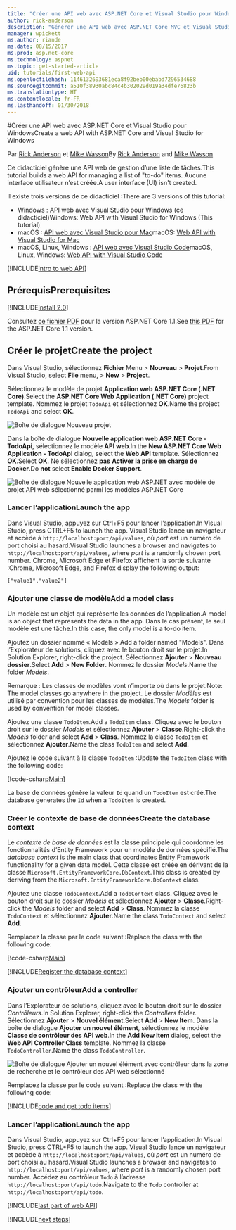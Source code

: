 ```yaml
---
title: "Créer une API web avec ASP.NET Core et Visual Studio pour Windows"
author: rick-anderson
description: "Générer une API web avec ASP.NET Core MVC et Visual Studio pour Windows"
manager: wpickett
ms.author: riande
ms.date: 08/15/2017
ms.prod: asp.net-core
ms.technology: aspnet
ms.topic: get-started-article
uid: tutorials/first-web-api
ms.openlocfilehash: 1146132693681eca8f92beb00ebabd7296534688
ms.sourcegitcommit: a510f38930abc84c4b302029d019a34dfe76823b
ms.translationtype: HT
ms.contentlocale: fr-FR
ms.lasthandoff: 01/30/2018
---
```

#<a name="create-a-web-api-with-aspnet-core-and-visual-studio-for-windows"></a><span data-ttu-id="34845-103">Créer une API web avec ASP.NET Core et Visual Studio pour Windows</span><span class="sxs-lookup"><span data-stu-id="34845-103">Create a web API with ASP.NET Core and Visual Studio for Windows</span></span>

<span data-ttu-id="34845-104">Par [Rick Anderson](https://twitter.com/RickAndMSFT) et [Mike Wasson](https://github.com/mikewasson)</span><span class="sxs-lookup"><span data-stu-id="34845-104">By [Rick Anderson](https://twitter.com/RickAndMSFT) and [Mike Wasson](https://github.com/mikewasson)</span></span>

<span data-ttu-id="34845-105">Ce didacticiel génère une API web de gestion d’une liste de tâches.</span><span class="sxs-lookup"><span data-stu-id="34845-105">This tutorial builds a web API for managing a list of "to-do" items.</span></span> <span data-ttu-id="34845-106">Aucune interface utilisateur n’est créée.</span><span class="sxs-lookup"><span data-stu-id="34845-106">A user interface (UI) isn't created.</span></span>

<span data-ttu-id="34845-107">Il existe trois versions de ce didacticiel :</span><span class="sxs-lookup"><span data-stu-id="34845-107">There are 3 versions of this tutorial:</span></span>

* <span data-ttu-id="34845-108">Windows : API web avec Visual Studio pour Windows (ce didacticiel)</span><span class="sxs-lookup"><span data-stu-id="34845-108">Windows: Web API with Visual Studio for Windows (This tutorial)</span></span>
* <span data-ttu-id="34845-109">macOS : [API web avec Visual Studio pour Mac](xref:tutorials/first-web-api-mac)</span><span class="sxs-lookup"><span data-stu-id="34845-109">macOS: [Web API with Visual Studio for Mac](xref:tutorials/first-web-api-mac)</span></span>
* <span data-ttu-id="34845-110">macOS, Linux, Windows : [API web avec Visual Studio Code](xref:tutorials/web-api-vsc)</span><span class="sxs-lookup"><span data-stu-id="34845-110">macOS, Linux, Windows: [Web API with Visual Studio Code](xref:tutorials/web-api-vsc)</span></span>

<!-- WARNING: The code AND images in this doc are used by uid: tutorials/web-api-vsc, tutorials/first-web-api-mac and tutorials/first-web-api. If you change any code/images in this tutorial, update uid: tutorials/web-api-vsc -->

[!INCLUDE[intro to web API](../includes/webApi/intro.md)]

## <a name="prerequisites"></a><span data-ttu-id="34845-111">Prérequis</span><span class="sxs-lookup"><span data-stu-id="34845-111">Prerequisites</span></span>

[!INCLUDE[install 2.0](../includes/install2.0.md)]

<span data-ttu-id="34845-112">Consultez [ce fichier PDF](https://github.com/aspnet/Docs/blob/master/aspnetcore/tutorials/first-web-api/_static/_webAPI.pdf) pour la version ASP.NET Core 1.1.</span><span class="sxs-lookup"><span data-stu-id="34845-112">See [this PDF](https://github.com/aspnet/Docs/blob/master/aspnetcore/tutorials/first-web-api/_static/_webAPI.pdf) for the ASP.NET Core 1.1 version.</span></span>

## <a name="create-the-project"></a><span data-ttu-id="34845-113">Créer le projet</span><span class="sxs-lookup"><span data-stu-id="34845-113">Create the project</span></span>

<span data-ttu-id="34845-114">Dans Visual Studio, sélectionnez **Fichier** Menu > **Nouveau** > **Projet**.</span><span class="sxs-lookup"><span data-stu-id="34845-114">From Visual Studio, select **File** menu, > **New** > **Project**.</span></span>

<span data-ttu-id="34845-115">Sélectionnez le modèle de projet **Application web ASP.NET Core (.NET Core)**.</span><span class="sxs-lookup"><span data-stu-id="34845-115">Select the **ASP.NET Core Web Application (.NET Core)** project template.</span></span> <span data-ttu-id="34845-116">Nommez le projet `TodoApi` et sélectionnez **OK**.</span><span class="sxs-lookup"><span data-stu-id="34845-116">Name the project `TodoApi` and select **OK**.</span></span>

![Boîte de dialogue Nouveau projet](first-web-api/_static/new-project.png)

<span data-ttu-id="34845-118">Dans la boîte de dialogue **Nouvelle application web ASP.NET Core - TodoApi**, sélectionnez le modèle **API web**.</span><span class="sxs-lookup"><span data-stu-id="34845-118">In the **New ASP.NET Core Web Application - TodoApi** dialog, select the **Web API** template.</span></span> <span data-ttu-id="34845-119">Sélectionnez **OK**.</span><span class="sxs-lookup"><span data-stu-id="34845-119">Select **OK**.</span></span> <span data-ttu-id="34845-120">Ne sélectionnez **pas** **Activer la prise en charge de Docker**.</span><span class="sxs-lookup"><span data-stu-id="34845-120">Do **not** select **Enable Docker Support**.</span></span>

![Boîte de dialogue Nouvelle application web ASP.NET avec modèle de projet API web sélectionné parmi les modèles ASP.NET Core](first-web-api/_static/web-api-project.png)

### <a name="launch-the-app"></a><span data-ttu-id="34845-122">Lancer l’application</span><span class="sxs-lookup"><span data-stu-id="34845-122">Launch the app</span></span>

<span data-ttu-id="34845-123">Dans Visual Studio, appuyez sur Ctrl+F5 pour lancer l’application.</span><span class="sxs-lookup"><span data-stu-id="34845-123">In Visual Studio, press CTRL+F5 to launch the app.</span></span> <span data-ttu-id="34845-124">Visual Studio lance un navigateur et accède à `http://localhost:port/api/values`, où *port* est un numéro de port choisi au hasard.</span><span class="sxs-lookup"><span data-stu-id="34845-124">Visual Studio launches a browser and navigates to `http://localhost:port/api/values`, where *port* is a randomly chosen port number.</span></span> <span data-ttu-id="34845-125">Chrome, Microsoft Edge et Firefox affichent la sortie suivante :</span><span class="sxs-lookup"><span data-stu-id="34845-125">Chrome, Microsoft Edge, and Firefox display the following output:</span></span>

```
["value1","value2"]
```

### <a name="add-a-model-class"></a><span data-ttu-id="34845-126">Ajouter une classe de modèle</span><span class="sxs-lookup"><span data-stu-id="34845-126">Add a model class</span></span>

<span data-ttu-id="34845-127">Un modèle est un objet qui représente les données de l’application.</span><span class="sxs-lookup"><span data-stu-id="34845-127">A model is an object that represents the data in the app.</span></span> <span data-ttu-id="34845-128">Dans le cas présent, le seul modèle est une tâche.</span><span class="sxs-lookup"><span data-stu-id="34845-128">In this case, the only model is a to-do item.</span></span>

<span data-ttu-id="34845-129">Ajoutez un dossier nommé « Models ».</span><span class="sxs-lookup"><span data-stu-id="34845-129">Add a folder named "Models".</span></span> <span data-ttu-id="34845-130">Dans l’Explorateur de solutions, cliquez avec le bouton droit sur le projet.</span><span class="sxs-lookup"><span data-stu-id="34845-130">In Solution Explorer, right-click the project.</span></span> <span data-ttu-id="34845-131">Sélectionnez **Ajouter** > **Nouveau dossier**.</span><span class="sxs-lookup"><span data-stu-id="34845-131">Select **Add** > **New Folder**.</span></span> <span data-ttu-id="34845-132">Nommez le dossier *Models*.</span><span class="sxs-lookup"><span data-stu-id="34845-132">Name the folder *Models*.</span></span>

<span data-ttu-id="34845-133">Remarque : Les classes de modèles vont n’importe où dans le projet.</span><span class="sxs-lookup"><span data-stu-id="34845-133">Note: The model classes go anywhere in the project.</span></span> <span data-ttu-id="34845-134">Le dossier *Modèles* est utilisé par convention pour les classes de modèles.</span><span class="sxs-lookup"><span data-stu-id="34845-134">The *Models* folder is used by convention for model classes.</span></span>

<span data-ttu-id="34845-135">Ajoutez une classe `TodoItem`.</span><span class="sxs-lookup"><span data-stu-id="34845-135">Add a `TodoItem` class.</span></span> <span data-ttu-id="34845-136">Cliquez avec le bouton droit sur le dossier *Models* et sélectionnez **Ajouter** > **Classe**.</span><span class="sxs-lookup"><span data-stu-id="34845-136">Right-click the *Models* folder and select **Add** > **Class**.</span></span> <span data-ttu-id="34845-137">Nommez la classe `TodoItem` et sélectionnez **Ajouter**.</span><span class="sxs-lookup"><span data-stu-id="34845-137">Name the class `TodoItem` and select **Add**.</span></span>

<span data-ttu-id="34845-138">Ajoutez le code suivant à la classe `TodoItem` :</span><span class="sxs-lookup"><span data-stu-id="34845-138">Update the `TodoItem` class with the following code:</span></span>

[!code-csharp[Main](first-web-api/sample/TodoApi/Models/TodoItem.cs)]

<span data-ttu-id="34845-139">La base de données génère la valeur `Id` quand un `TodoItem` est créé.</span><span class="sxs-lookup"><span data-stu-id="34845-139">The database generates the `Id` when a `TodoItem` is created.</span></span>

### <a name="create-the-database-context"></a><span data-ttu-id="34845-140">Créer le contexte de base de données</span><span class="sxs-lookup"><span data-stu-id="34845-140">Create the database context</span></span>

<span data-ttu-id="34845-141">Le *contexte de base de données* est la classe principale qui coordonne les fonctionnalités d’Entity Framework pour un modèle de données spécifié.</span><span class="sxs-lookup"><span data-stu-id="34845-141">The *database context* is the main class that coordinates Entity Framework functionality for a given data model.</span></span> <span data-ttu-id="34845-142">Cette classe est créée en dérivant de la classe `Microsoft.EntityFrameworkCore.DbContext`.</span><span class="sxs-lookup"><span data-stu-id="34845-142">This class is created by deriving from the `Microsoft.EntityFrameworkCore.DbContext` class.</span></span>

<span data-ttu-id="34845-143">Ajoutez une classe `TodoContext`.</span><span class="sxs-lookup"><span data-stu-id="34845-143">Add a `TodoContext` class.</span></span> <span data-ttu-id="34845-144">Cliquez avec le bouton droit sur le dossier *Models* et sélectionnez **Ajouter** > **Classe**.</span><span class="sxs-lookup"><span data-stu-id="34845-144">Right-click the *Models* folder and select **Add** > **Class**.</span></span> <span data-ttu-id="34845-145">Nommez la classe `TodoContext` et sélectionnez **Ajouter**.</span><span class="sxs-lookup"><span data-stu-id="34845-145">Name the class `TodoContext` and select **Add**.</span></span>

<span data-ttu-id="34845-146">Remplacez la classe par le code suivant :</span><span class="sxs-lookup"><span data-stu-id="34845-146">Replace the class with the following code:</span></span>

[!code-csharp[Main](first-web-api/sample/TodoApi/Models/TodoContext.cs)]

[!INCLUDE[Register the database context](../includes/webApi/register_dbContext.md)]

### <a name="add-a-controller"></a><span data-ttu-id="34845-147">Ajouter un contrôleur</span><span class="sxs-lookup"><span data-stu-id="34845-147">Add a controller</span></span>

<span data-ttu-id="34845-148">Dans l’Explorateur de solutions, cliquez avec le bouton droit sur le dossier *Contrôleurs*.</span><span class="sxs-lookup"><span data-stu-id="34845-148">In Solution Explorer, right-click the *Controllers* folder.</span></span> <span data-ttu-id="34845-149">Sélectionnez **Ajouter** > **Nouvel élément**.</span><span class="sxs-lookup"><span data-stu-id="34845-149">Select **Add** > **New Item**.</span></span> <span data-ttu-id="34845-150">Dans la boîte de dialogue **Ajouter un nouvel élément**, sélectionnez le modèle **Classe de contrôleur des API web**.</span><span class="sxs-lookup"><span data-stu-id="34845-150">In the **Add New Item** dialog, select the **Web API Controller Class** template.</span></span> <span data-ttu-id="34845-151">Nommez la classe `TodoController`.</span><span class="sxs-lookup"><span data-stu-id="34845-151">Name the class `TodoController`.</span></span>

![Boîte de dialogue Ajouter un nouvel élément avec contrôleur dans la zone de recherche et le contrôleur des API web sélectionné](first-web-api/_static/new_controller.png)

<span data-ttu-id="34845-153">Remplacez la classe par le code suivant :</span><span class="sxs-lookup"><span data-stu-id="34845-153">Replace the class with the following code:</span></span>

[!INCLUDE[code and get todo items](../includes/webApi/getTodoItems.md)]

### <a name="launch-the-app"></a><span data-ttu-id="34845-154">Lancer l’application</span><span class="sxs-lookup"><span data-stu-id="34845-154">Launch the app</span></span>

<span data-ttu-id="34845-155">Dans Visual Studio, appuyez sur Ctrl+F5 pour lancer l’application.</span><span class="sxs-lookup"><span data-stu-id="34845-155">In Visual Studio, press CTRL+F5 to launch the app.</span></span> <span data-ttu-id="34845-156">Visual Studio lance un navigateur et accède à `http://localhost:port/api/values`, où *port* est un numéro de port choisi au hasard.</span><span class="sxs-lookup"><span data-stu-id="34845-156">Visual Studio launches a browser and navigates to `http://localhost:port/api/values`, where *port* is a randomly chosen port number.</span></span> <span data-ttu-id="34845-157">Accédez au contrôleur `Todo` à l’adresse `http://localhost:port/api/todo`.</span><span class="sxs-lookup"><span data-stu-id="34845-157">Navigate to the `Todo` controller at `http://localhost:port/api/todo`.</span></span>

[!INCLUDE[last part of web API](../includes/webApi/end.md)]

[!INCLUDE[next steps](../includes/webApi/next.md)]

